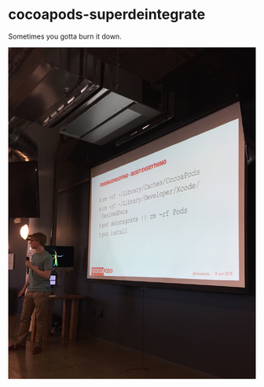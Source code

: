 # cocoapods-superdeintegrate

Sometimes you gotta burn it down. 

![Reset everything](/web/idea.jpg)
